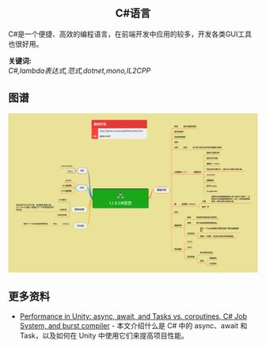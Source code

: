 <h2 align="center">C#语言</h2>
<p>
C#是一个便捷、高效的编程语言，在前端开发中应用的较多，开发各类GUI工具也很好用。
</p>

**关键词:**<br/>
*C#,lambda表达式,范式,dotnet,mono,IL2CPP*

## 图谱
![图片加载中...](../exports/1.1.3.C%23语言.png?raw=true)

## 更多资料
* [Performance in Unity: async, await, and Tasks vs. coroutines, C# Job System, and burst compiler](https://blog.logrocket.com/performance-unity-async-await-tasks-coroutines-c-job-system-burst-compiler/) - 本文介绍什么是 C# 中的 async、await 和 Task，以及如何在 Unity 中使用它们来提高项目性能。